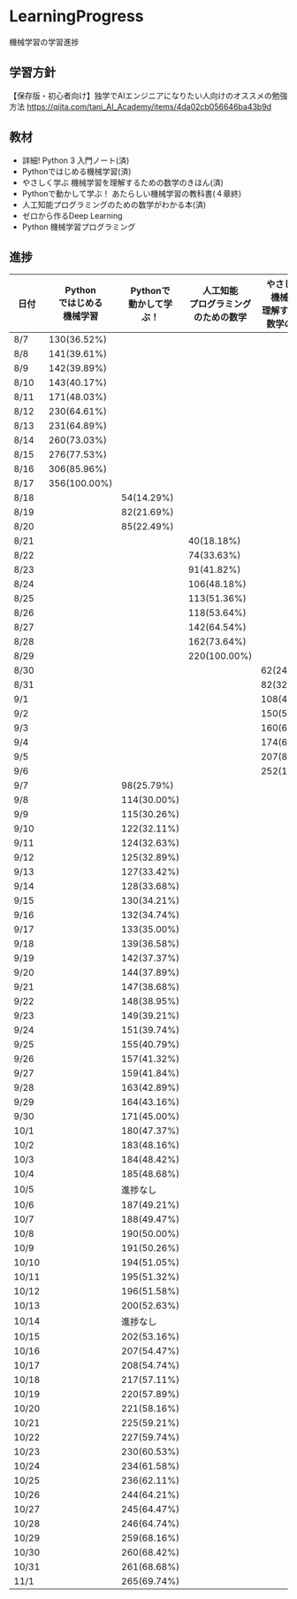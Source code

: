 # LearningProgress
機械学習の学習進捗

## 学習方針
【保存版・初心者向け】独学でAIエンジニアになりたい人向けのオススメの勉強方法
https://qiita.com/tani_AI_Academy/items/4da02cb056646ba43b9d

## 教材
- 詳細! Python 3 入門ノート(済)
- Pythonではじめる機械学習(済)
- やさしく学ぶ 機械学習を理解するための数学のきほん(済)
- Pythonで動かして学ぶ！ あたらしい機械学習の教科書(４章終)
- 人工知能プログラミングのための数学がわかる本(済)
- ゼロから作るDeep Learning
- Python 機械学習プログラミング

## 進捗
|日付|Python<br>ではじめる<br>機械学習|Pythonで<br>動かして学ぶ！|人工知能<br>プログラミング<br>のための数学|やさしく学ぶ<br>機械学習を<br>理解するための<br>数学のきほん|
|-----------|-----------|------------|------------|------------|
|8/7|130(36.52%)||||
|8/8|141(39.61%)||||
|8/9|142(39.89%)||||
|8/10|143(40.17%)||||
|8/11|171(48.03%)||||
|8/12|230(64.61%)||||
|8/13|231(64.89%)||||
|8/14|260(73.03%)||||
|8/15|276(77.53%)||||
|8/16|306(85.96%)||||
|8/17|356(100.00%)||||
|8/18||54(14.29%)|||
|8/19||82(21.69%)|||
|8/20||85(22.49%)|||
|8/21|||40(18.18%)|||
|8/22|||74(33.63%)|||
|8/23|||91(41.82%)|||
|8/24|||106(48.18%)||
|8/25|||113(51.36%)||
|8/26|||118(53.64%)||
|8/27|||142(64.54%)||
|8/28|||162(73.64%)||
|8/29|||220(100.00%)||
|8/30||||62(24.60%)|
|8/31||||82(32.54%)|
|9/1||||108(42.86%)|
|9/2||||150(59.52%)|
|9/3||||160(63.49%)|
|9/4||||174(69.05%)|
|9/5||||207(82.14%)|
|9/6||||252(100.00%)|
|9/7||98(25.79%)|||
|9/8||114(30.00%)|||
|9/9||115(30.26%)|||
|9/10||122(32.11%)|||
|9/11||124(32.63%)|||
|9/12||125(32.89%)|||
|9/13||127(33.42%)|||
|9/14||128(33.68%)|||
|9/15||130(34.21%)|||
|9/16||132(34.74%)|||
|9/17||133(35.00%)|||
|9/18||139(36.58%)|||
|9/19||142(37.37%)|||
|9/20||144(37.89%)|||
|9/21||147(38.68%)|||
|9/22||148(38.95%)|||
|9/23||149(39.21%)|||
|9/24||151(39.74%)|||
|9/25||155(40.79%)|||
|9/26||157(41.32%)|||
|9/27||159(41.84%)|||
|9/28||163(42.89%)|||
|9/29||164(43.16%)|||
|9/30||171(45.00%)|||
|10/1||180(47.37%)|||
|10/2||183(48.16%)|||
|10/3||184(48.42%)|||
|10/4||185(48.68%)|||
|10/5||進捗なし|||
|10/6||187(49.21%)|||
|10/7||188(49.47%)|||
|10/8||190(50.00%)|||
|10/9||191(50.26%)|||
|10/10||194(51.05%)|||
|10/11||195(51.32%)|||
|10/12||196(51.58%)|||
|10/13||200(52.63%)|||
|10/14||進捗なし|||
|10/15||202(53.16%)|||
|10/16||207(54.47%)|||
|10/17||208(54.74%)|||
|10/18||217(57.11%)|||
|10/19||220(57.89%)|||
|10/20||221(58.16%)|||
|10/21||225(59.21%)|||
|10/22||227(59.74%)|||
|10/23||230(60.53%)|||
|10/24||234(61.58%)|||
|10/25||236(62.11%)|||
|10/26||244(64.21%)|||
|10/27||245(64.47%)|||
|10/28||246(64.74%)|||
|10/29||259(68.16%)|||
|10/30||260(68.42%)|||
|10/31||261(68.68%)|||
|11/1||265(69.74%)|||
